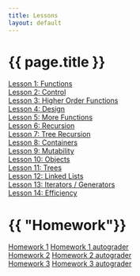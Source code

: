 ```yaml
---
title: Lessons
layout: default
---
```


# {{ page.title }}

[Lesson 1: Functions](/Lessons/lesson1.md)\
[Lesson 2: Control](/Lessons/lesson2.md)\
[Lesson 3: Higher Order Functions](/Lessons/lesson3.md)\
[Lesson 4: Design](/Lessons/lesson4.md)\
[Lesson 5: More Functions](/Lessons/lesson5.md)\
[Lesson 6: Recursion](/Lessons/lesson6.md)\
[Lesson 7: Tree Recursion](/Lessons/lesson7.md)\
[Lesson 8: Containers](/Lessons/lesson8.md)\
[Lesson 9: Mutability](/Lessons/lesson9.md)\
[Lesson 10: Objects](/Lessons/lesson10.md)\
[Lesson 11: Trees](/Lessons/lesson11.md)\
[Lesson 12: Linked Lists](/Lessons/lesson12.md)\
[Lesson 13: Iterators / Generators](/Lessons/lesson13.md)\
[Lesson 14: Efficiency](/Lessons/lesson14.md)




# {{ "Homework"}}

<a href="homework/hw1" download>Homework 1</a>
<a href="homework/hw1/hw1-autograder.py" download>Homework 1 autograder</a>\
<a href="homework/hw2/hw2.py" download>Homework 2</a>
<a href="homework/hw2/hw2-autograder.py" download>Homework 2 autograder</a>\
<a href="homework/hw3/hw3.py" download>Homework 3</a>
<a href="homework/hw3/hw3-autograder.py" download>Homework 3 autograder</a>

<!--
Practical Project Ideas:

* Create a python game (I probably have to create the structure)
* Create a python app (like the mileage calculator)
* Create a discord bot (like brawl bot)
* Steal from 61A projects.

Maybe gitlet?
-->